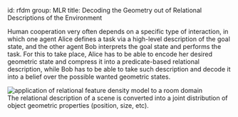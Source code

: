 id: rfdm
group: MLR
title: Decoding the Geometry out of Relational Descriptions of the Environment

Human cooperation very often depends on a specific type of interaction, in
which one agent Alice defines a task via a high-level description of the goal
state, and the other agent Bob interprets the goal state and performs the task.
For this to take place, Alice has to be able to encode her desired geometric
state and compress it into a predicate-based relational description, while Bob
has to be able to take such description and decode it into a belief over the
possible wanted geometric states.

<div class="thumbnail">
  <img src="{{ url_for('static', filename='img/rfdm.png') }}"
    alt="application of relational feature density model to a room domain"
    />
  <div class="caption">
    The relational description of a scene is converted into a joint
    distribution of object geometric properties (position, size, etc).
  </div>
</div>
